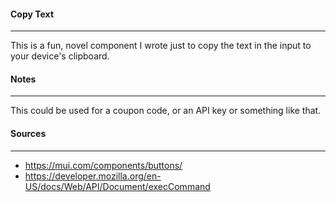 #### Copy Text
---
This is a fun, novel component I wrote just to copy the text in the input to your device's clipboard.

#### Notes
---
This could be used for a coupon code, or an API key or something like that.

#### Sources
---
- https://mui.com/components/buttons/
- https://developer.mozilla.org/en-US/docs/Web/API/Document/execCommand
